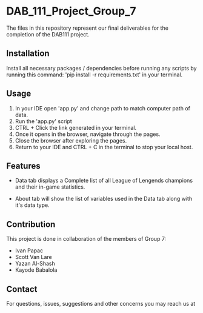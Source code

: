 # DAB_111_Project_Group_7

The files in this repository represent our final deliverables for the completion of the DAB111 project.

##  Installation
Install all necessary packages / dependencies before running any scripts by running this command: 'pip install -r requirements.txt' in your terminal.

## Usage
1. In your IDE open 'app.py' and change path to match computer path of data.
2. Run the 'app.py' script
3. CTRL + Click the link generated in your terminal.
4. Once it opens in the browser, navigate through the pages.
5. Close the browser after exploring the pages.
6. Return to your IDE and CTRL + C in the terminal to stop your local host.


## Features
* Data tab displays a Complete list of all League of Lengends champions and their in-game statistics.

* About tab will show the list of variables used in the Data tab along with it's data type.

## Contribution
This project is done in collaboration of the members of Group 7:

* Ivan Papac
* Scott Van Lare
* Yazan Al-Shash
* Kayode Babalola

## Contact
For questions, issues, suggestions and other concerns you may reach us at
